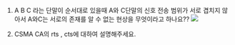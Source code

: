 1.  A B C 라는 단말이 순서대로 있을때 A와 C단말의 신호 전송 범위가 서로 겹치지 않아서 A와C는 서로의 존재를 알 수 없는 현상을 무엇이라고 하나요??
    <img src="https://user-images.githubusercontent.com/62232531/201485514-45960162-f26c-4ff7-8fce-32c17406e125.png">

2.  CSMA CA의 rts , cts에 대하여 설명해주세요.
